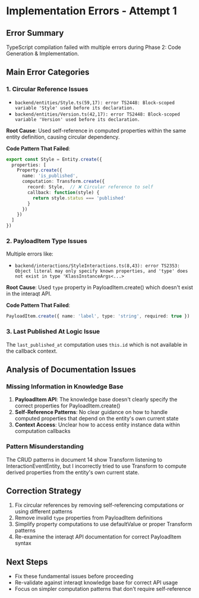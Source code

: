 # Implementation Errors - Attempt 1

## Error Summary
TypeScript compilation failed with multiple errors during Phase 2: Code Generation & Implementation.

## Main Error Categories

### 1. Circular Reference Issues
- `backend/entities/Style.ts(59,17): error TS2448: Block-scoped variable 'Style' used before its declaration.`
- `backend/entities/Version.ts(42,17): error TS2448: Block-scoped variable 'Version' used before its declaration.`

**Root Cause**: Used self-reference in computed properties within the same entity definition, causing circular dependency.

**Code Pattern That Failed**:
```typescript
export const Style = Entity.create({
  properties: [
    Property.create({
      name: 'is_published',
      computation: Transform.create({
        record: Style,  // ❌ Circular reference to self
        callback: function(style) {
          return style.status === 'published'
        }
      })
    })
  ]
})
```

### 2. PayloadItem Type Issues
Multiple errors like:
- `backend/interactions/StyleInteractions.ts(8,43): error TS2353: Object literal may only specify known properties, and 'type' does not exist in type 'KlassInstanceArgs<...>`

**Root Cause**: Used `type` property in PayloadItem.create() which doesn't exist in the interaqt API.

**Code Pattern That Failed**:
```typescript
PayloadItem.create({ name: 'label', type: 'string', required: true })  // ❌ 'type' property invalid
```

### 3. Last Published At Logic Issue
The `last_published_at` computation uses `this.id` which is not available in the callback context.

## Analysis of Documentation Issues

### Missing Information in Knowledge Base
1. **PayloadItem API**: The knowledge base doesn't clearly specify the correct properties for PayloadItem.create()
2. **Self-Reference Patterns**: No clear guidance on how to handle computed properties that depend on the entity's own current state
3. **Context Access**: Unclear how to access entity instance data within computation callbacks

### Pattern Misunderstanding
The CRUD patterns in document 14 show Transform listening to InteractionEventEntity, but I incorrectly tried to use Transform to compute derived properties from the entity's own current state.

## Correction Strategy
1. Fix circular references by removing self-referencing computations or using different patterns
2. Remove invalid `type` properties from PayloadItem definitions
3. Simplify property computations to use defaultValue or proper Transform patterns
4. Re-examine the interaqt API documentation for correct PayloadItem syntax

## Next Steps
- Fix these fundamental issues before proceeding
- Re-validate against interaqt knowledge base for correct API usage
- Focus on simpler computation patterns that don't require self-reference